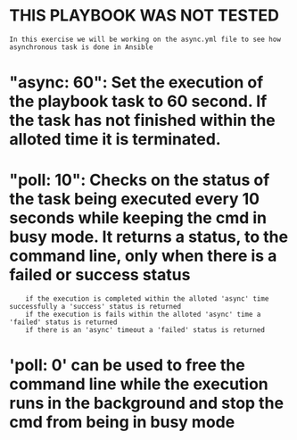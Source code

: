 # THIS PLAYBOOK WAS NOT TESTED

    In this exercise we will be working on the async.yml file to see how asynchronous task is done in Ansible

# "async: 60": Set the execution of the playbook task to 60 second. If the task has not finished within the alloted time it is terminated.

# "poll: 10": Checks on the status of the task being executed every 10 seconds while keeping the cmd in busy mode. It returns a status, to the command line, only when there is a failed or success status

        if the execution is completed within the alloted 'async' time successfully a 'success' status is returned
        if the execution is fails within the alloted 'async' time a 'failed' status is returned
        if there is an 'async' timeout a 'failed' status is returned

# 'poll: 0' can be used to free the command line while the execution runs in the background and stop the cmd from being in busy mode
